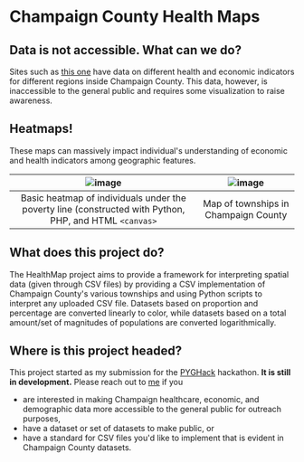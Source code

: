 # Champaign County Health Maps

## Data is not accessible. What can we do?
Sites such as [this one](https://data.ccrpc.org/) have data on different health and economic indicators for different regions inside Champaign County. This data, however, is inaccessible to the general public and requires some visualization to raise awareness.

## Heatmaps!
These maps can massively impact individual's understanding of economic and health indicators among geographic features.

![image](https://user-images.githubusercontent.com/33330098/134790532-2eaf75cf-ea90-46f8-b1cc-564e7e5e39df.png)|![image](https://user-images.githubusercontent.com/33330098/134790536-31a51a0a-9613-48c8-b5b5-db2b6b9a1cc9.png)
:-------------------------------------------------------------------------------------------------------------:|:-------------------------------------------------------------------------------------------------------------:
Basic heatmap of individuals under the poverty line (constructed with Python, PHP, and HTML `<canvas>` | Map of townships in Champaign County

## What does this project do?
The HealthMap project aims to provide a framework for interpreting spatial data (given through CSV files) by providing a CSV implementation of Champaign County's various townships and using Python scripts to interpret any uploaded CSV file. Datasets based on proportion and percentage are converted linearly to color, while datasets based on a total amount/set of magnitudes of populations are converted logarithmically.

## Where is this project headed?
This project started as my submission for the [PYGHack](http://www.pyghack.com/) hackathon. **It is still in development.**
Please reach out to [me](https://github.com/notnotharsh) if you 
* are interested in making Champaign healthcare, economic, and demographic data more accessible to the general public for outreach purposes,
* have a dataset or set of datasets to make public, or
* have a standard for CSV files you'd like to implement that is evident in Champaign County datasets.
